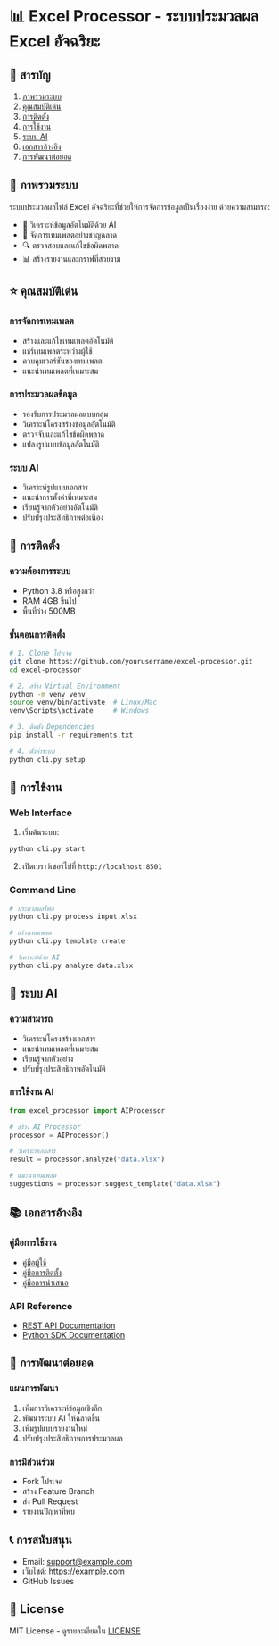 # 📊 Excel Processor - ระบบประมวลผล Excel อัจฉริยะ

## 📑 สารบัญ
1. [ภาพรวมระบบ](#ภาพรวมระบบ)
2. [คุณสมบัติเด่น](#คุณสมบัติเด่น)
3. [การติดตั้ง](#การติดตั้ง)
4. [การใช้งาน](#การใช้งาน)
5. [ระบบ AI](#ระบบ-ai)
6. [เอกสารอ้างอิง](#เอกสารอ้างอิง)
7. [การพัฒนาต่อยอด](#การพัฒนาต่อยอด)

## 🌟 ภาพรวมระบบ
ระบบประมวลผลไฟล์ Excel อัจฉริยะที่ช่วยให้การจัดการข้อมูลเป็นเรื่องง่าย ด้วยความสามารถ:
- 🤖 วิเคราะห์ข้อมูลอัตโนมัติด้วย AI
- 📝 จัดการเทมเพลตอย่างชาญฉลาด
- 🔍 ตรวจสอบและแก้ไขข้อผิดพลาด
- 📊 สร้างรายงานและกราฟที่สวยงาม

## ⭐ คุณสมบัติเด่น

### การจัดการเทมเพลต
- สร้างและแก้ไขเทมเพลตอัตโนมัติ
- แชร์เทมเพลตระหว่างผู้ใช้
- ควบคุมเวอร์ชันของเทมเพลต
- แนะนำเทมเพลตที่เหมาะสม

### การประมวลผลข้อมูล
- รองรับการประมวลผลแบบกลุ่ม
- วิเคราะห์โครงสร้างข้อมูลอัตโนมัติ
- ตรวจจับและแก้ไขข้อผิดพลาด
- แปลงรูปแบบข้อมูลอัตโนมัติ

### ระบบ AI
- วิเคราะห์รูปแบบเอกสาร
- แนะนำการตั้งค่าที่เหมาะสม
- เรียนรู้จากตัวอย่างอัตโนมัติ
- ปรับปรุงประสิทธิภาพต่อเนื่อง

## 🔧 การติดตั้ง

### ความต้องการระบบ
- Python 3.8 หรือสูงกว่า
- RAM 4GB ขึ้นไป
- พื้นที่ว่าง 500MB

### ขั้นตอนการติดตั้ง
```bash
# 1. Clone โปรเจค
git clone https://github.com/yourusername/excel-processor.git
cd excel-processor

# 2. สร้าง Virtual Environment
python -m venv venv
source venv/bin/activate  # Linux/Mac
venv\Scripts\activate     # Windows

# 3. ติดตั้ง Dependencies
pip install -r requirements.txt

# 4. ตั้งค่าระบบ
python cli.py setup
```

## 🎯 การใช้งาน

### Web Interface
1. เริ่มต้นระบบ:
```bash
python cli.py start
```
2. เปิดเบราว์เซอร์ไปที่ `http://localhost:8501`

### Command Line
```bash
# ประมวลผลไฟล์
python cli.py process input.xlsx

# สร้างเทมเพลต
python cli.py template create

# วิเคราะห์ด้วย AI
python cli.py analyze data.xlsx
```

## 🤖 ระบบ AI

### ความสามารถ
- วิเคราะห์โครงสร้างเอกสาร
- แนะนำเทมเพลตที่เหมาะสม
- เรียนรู้จากตัวอย่าง
- ปรับปรุงประสิทธิภาพอัตโนมัติ

### การใช้งาน AI
```python
from excel_processor import AIProcessor

# สร้าง AI Processor
processor = AIProcessor()

# วิเคราะห์เอกสาร
result = processor.analyze("data.xlsx")

# แนะนำเทมเพลต
suggestions = processor.suggest_template("data.xlsx")
```

## 📚 เอกสารอ้างอิง

### คู่มือการใช้งาน
- [คู่มือผู้ใช้](docs/user_guide.md)
- [คู่มือการติดตั้ง](docs/server_setup.md)
- [คู่มือการนำเสนอ](docs/presentation_guide.md)

### API Reference
- [REST API Documentation](docs/api_reference.md)
- [Python SDK Documentation](docs/sdk_reference.md)

## 🚀 การพัฒนาต่อยอด

### แผนการพัฒนา
1. เพิ่มการวิเคราะห์ข้อมูลเชิงลึก
2. พัฒนาระบบ AI ให้ฉลาดขึ้น
3. เพิ่มรูปแบบรายงานใหม่
4. ปรับปรุงประสิทธิภาพการประมวลผล

### การมีส่วนร่วม
- Fork โปรเจค
- สร้าง Feature Branch
- ส่ง Pull Request
- รายงานปัญหาที่พบ

## 📞 การสนับสนุน
- Email: support@example.com
- เว็บไซต์: https://example.com
- GitHub Issues

## 📄 License
MIT License - ดูรายละเอียดใน [LICENSE](LICENSE) 